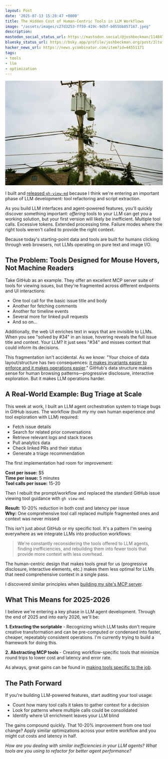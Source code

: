 ```yaml
---
layout: Post
date: '2025-07-13 15:28:47 +0000'
title: The Hidden Cost of Human-Centric Tools in LLM Workflows
image: "/assets/images/c27d3253-ff59-419c-9d5f-b055bb857167.jpeg"
description:
mastodon_social_status_url: https://mastodon.social/@joshbeckman/114847135889506262
bluesky_status_url: https://bsky.app/profile/joshbeckman.org/post/3ltufz3jant2x
hacker_news_url: https://news.ycombinator.com/item?id=44551171
tags:
- tools
- llm
- optimization
---
```



![Vines growing on telephone wires](/assets/images/c27d3253-ff59-419c-9d5f-b055bb857167.jpeg)

I built and [released `gh-view-md`](https://www.joshbeckman.org/blog/releasing-ghviewmd-a-github-cli-extension-for-llmoptimized-issue-and-pr-viewing) because I think we're entering an important phase of LLM development: tool refactoring and script extraction.

As you build LLM interfaces and agent-powered features, you'll quickly discover something important: *offering* tools to your LLM can get you a working solution, but your first version will likely be inefficient. Multiple tool calls. Excessive tokens. Extended processing time. Failure modes where the right tools weren't called to provide the right context.

Because today's starting-point data and tools are built for humans clicking through web browsers, not LLMs operating on pure text and image I/O.

## The Problem: Tools Designed for Mouse Hovers, Not Machine Readers

Take GitHub as an example. They offer an excellent MCP server suite of tools for viewing issues, but they're fragmented across different endpoints and UI interactions:

- One tool call for the basic issue title and body
- Another for fetching comments
- Another for timeline events
- Several more for linked pull requests
- And so on...

Additionally, the web UI enriches text in ways that are invisible to LLMs. When you see "solved by #34" in an issue, hovering reveals the full issue title and context. Your LLM? It just sees "#34" and misses context that could inform its decisions.

This fragmentation isn't accidental. As we know: "Your choice of data layout/structure has two consequences: [it makes invariants easier to enforce and it makes operations easier](https://www.joshbeckman.org/notes/501639267)." GitHub's data structure makes sense for human browsing patterns—progressive disclosure, interactive exploration. But it makes LLM operations harder.

## A Real-World Example: Bug Triage at Scale

This week at work, I built an LLM agent orchestration system to triage bugs in GitHub issues. The workflow (built my my own human experience _and_ tool exploration with LLM) required:

- Fetch issue details
- Search for related prior conversations
- Retrieve relevant logs and stack traces
- Pull analytics data
- Check linked PRs and their status
- Generate a triage recommendation

The first implementation had room for improvement:

**Cost per issue:** $5  
**Time per issue:** 5 minutes  
**Tool calls per issue:** 15-20

Then I rebuilt the prompt/workflow and replaced the standard GitHub issue viewing tool guidance with `gh view-md`.

**Result:** 10-20% reduction in both cost and latency per issue  
**Why:** One comprehensive tool call replaced multiple fragmented ones and context was never missed

This isn't just about GitHub or my specific tool. It's a pattern I'm seeing everywhere as we integrate LLMs into production workflows:

> We're constantly reconsidering the tools offered to LLM agents, finding inefficiencies, and rebuilding them into fewer tools that provide more context with less overhead.

The human-centric design that makes tools great for us (progressive disclosure, interactive elements, etc.) makes them less optimal for LLMs that need comprehensive context in a single pass.

I discovered similar principles when [building my site's MCP server](https://www.joshbeckman.org/blog/i-built-an-mcp-server-for-my-site).

## What This Means for 2025-2026

I believe we're entering a key phase in LLM agent development. Through the end of 2025 and into early 2026, we'll be:

**1. Extracting the scriptable** - Recognizing which LLM tasks don't require creative transformation and can be pre-computed or condensed into faster, cheaper, repeatably consistent operations. I'm currently trying to build a framework for doing this.

**2. Abstracting MCP tools** - Creating workflow-specific tools that minimize round trips to lower cost and latency and error rate.

As always, great gains can be found in [making tools specific to the job](https://www.joshbeckman.org/notes/546207525).

## The Path Forward

If you're building LLM-powered features, start auditing your tool usage:

- Count how many tool calls it takes to gather context for a decision
- Look for patterns where multiple calls could be consolidated
- Identify where UI enrichment leaves your LLM blind

The gains compound quickly. That 10-20% improvement from one tool change? Apply similar optimizations across your entire workflow and you might cut costs and latency in half.

*How are you dealing with similar inefficiencies in your LLM agents? What tools are you using to refactor for better agent performance?*

